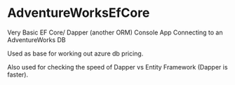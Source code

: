 # AdventureWorksEfCore
Very Basic EF Core/ Dapper (another ORM) Console App Connecting to an AdventureWorks DB 

Used as base for working out azure db pricing.

Also used for checking the speed of Dapper vs Entity Framework (Dapper is faster).
